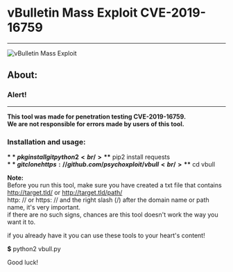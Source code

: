 # vBulletin Mass Exploit CVE-2019-16759
--------------------------------------
![vBulletin Mass Exploit](https://i.ibb.co/t2vy7kv/Screenshot-2020-02-21-05-27-44-789-com-termux.png)
## About:



### Alert!
-------
**This tool was made for penetration testing CVE-2019-16759.**<br/>
**We are not responsible for errors made by users of this tool.**<br/>
### Installation and usage:

**$** pkg install git python2<br/>
**$** pip2 install requests<br/>
**$** git clone https://github.com/psychoxploit/vbull<br/>
**$** cd vbull<br/>

**Note:**<br/>
Before you run this tool, make sure you have created a txt file that contains http://target.tld/ or http://target.tld/path/<br/>
http: // or https: // and the right slash (/) after the domain name or path name, it's very important.<br/>
if there are no such signs, chances are this tool doesn't work the way you want it to.<br/>

if you already have it you can use these tools to your heart's content!<br/>

**$** python2 vbull.py<br/>

Good luck!
